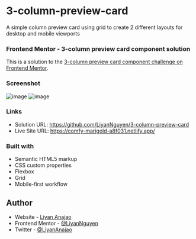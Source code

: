 # 3-column-preview-card
A simple column preview card using grid to create 2 different layouts for desktop and mobile viewports

### Frontend Mentor - 3-column preview card component solution
This is a solution to the [3-column preview card component challenge on Frontend Mentor](https://www.frontendmentor.io/challenges/3column-preview-card-component-pH92eAR2-). 

### Screenshot
![image](https://user-images.githubusercontent.com/50958126/160538284-83392c84-9f5c-4225-b08f-7069575f8ad1.png)
![image](https://user-images.githubusercontent.com/50958126/160538459-abdc20c2-4e7f-4b1a-9aff-e19ab2a4ae0b.png)

### Links
- Solution URL: https://github.com/LiyanNguyen/3-column-preview-card
- Live Site URL: https://comfy-marigold-a8f031.netlify.app/

### Built with
- Semantic HTML5 markup
- CSS custom properties
- Flexbox
- Grid
- Mobile-first workflow

## Author
- Website - [Liyan Anajao](https://liyannguyen.github.io/Portfolio)
- Frontend Mentor - [@LiyanNguyen](https://frontendmentor.io/profile/LiyanNguyen)
- Twitter - [@LiyanAnajao](https://twitter.com/LiyanAnajao)
